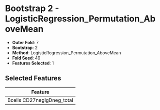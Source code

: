 # Bootstrap 2 - LogisticRegression_Permutation_AboveMean

- **Outer Fold**: 7
- **Bootstrap**: 2
- **Method**: LogisticRegression_Permutation_AboveMean
- **Fold Seed**: 49
- **Features Selected**: 1

## Selected Features

| Feature |
|---------|
| Bcells CD27negIgDneg_total |
